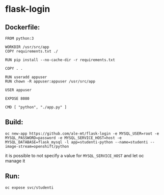 # flask-login

## Dockerfile:

```
FROM python:3

WORKDIR /usr/src/app
COPY requirements.txt ./

RUN pip install --no-cache-dir -r requirements.txt

COPY . .

RUN useradd appuser
RUN chown -R appuser:appuser /usr/src/app

USER appuser

EXPOSE 8080

CMD [ "python", "./app.py" ]

```

## Build:
```
oc new-app https://github.com/ale-mt/flask-login -e MYSQL_USER=root -e MYSQL_PASSWORD=password -e MYSQL_SERVICE_HOST=host -e MYSQL_DATABASE=flask_mysql -l app=studenti-python --name=studenti --image-stream=openshift/python
```

it is possible to not specify a value for ```MYSQL_SERVICE_HOST``` and let oc manage it

## Run:
```
oc expose svc/studenti
```

